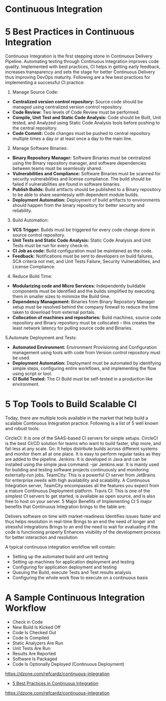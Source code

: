 # Continuous Integration

# 5 Best Practices in Continuous Integration
Continuous Integration is the first stepping stone in Continuous Delivery Pipeline. Automating testing through Continuous Integration improves code quality. Implemented with best practices, CI helps in getting early feedback, increases transparency and sets the stage for better Continuous Delivery thus improving DevOps maturity. Following are a few best practices for implementing a successful CI practice:

1. Manage Source Code:
* **Centralized version control repository:** Source code should be managed using centralized version control repository.
* **Code Review:** Two levels of Code Review must be performed.
* **Compile, Unit Test and Static Code Analysis:** Code should be Built, Unit tested, and Analyzed using Static Code Analysis tools before pushing to the central repository.
* **Code Commit:** Code changes must be pushed to central repository multiple times a day or at least once a day to the main line.

2. Manage Software Binaries:
* **Binary Repository Manager:** Software Binaries must be centralized using the Binary repository manager, and software dependencies between teams must be seamlessly shared.
* **Vulnerabilities and Compliance:** Software Binaries must be scanned for security vulnerabilities and license compliance. The build should be failed if vulnerabilities are found in software binaries.
* **Publish Builds:** Build artifacts should be published to a Binary repository to be able to share seamlessly with dependent module builds.
* **Deployment Automation:** Deployment of build artifacts to environments should happen from the binary repository for better security and reliability.

3. Build Automation:
* **VCS Trigger:** Builds must be triggered for every code change done in source control repository.
* **Unit Tests and Static Code Analysis:** Static Code Analysis and Unit Tests must be run for every check-in.
* **CI Job as code:** Build configuration must be maintained as the code.
* **Feedback:** Notifications must be sent to developers on build failures, SCA criteria not met, and Unit Tests Failure, Security Vulnerabilities, and License Compliance.

4. Reduce Build Time:
* **Modularizing code and Micro Services:** Independently buildable components must be identified and the builds simplified by executing them in smaller sizes to minimize the Build time.
* **Dependency Management:** Binaries from Binary Repository Manager setup must be resolved behind the company firewall to reduce the time taken to download from external portals.
* **Collocation of machines and repositories:** Build machines, source code repository and Binary repository must be collocated – this creates the least network latency for pulling source code and Binaries.

5.Automate Deployment and Tests:
* **Automated Environment:** Environment Provisioning and Configuration management using tools with code from Version control repository must be used.
* **Deployment Automation:** Deployment must be automated by identifying simple steps, configuring entire workflows, and implementing the flow using script or tool.
* **CI Build Tested:** The CI Build must be self-tested in a production like environment.

# 5 Top Tools to Build Scalable CI
Today, there are multiple tools available in the market that help build a scalable Continuous Integration practice. Following is a list of 5 well known and robust tools:

CircleCI: It is one of the SAAS-based CI servers for simple setups. CircleCI is the best CI/CD solution for teams who want to build faster, ship more, and fail less at any scale.
Go: It helps distribute builds across different systems and monitor them all at one place. It is easy to perform regular tasks as they are added to the pipeline.
Jenkins: It is developed in Java and can be installed using the simple java command: –jar Jenkins.war. It is mainly used for building and testing software projects continuously and monitoring externally-run jobs.
TeamCity: This is a powerful CI server from JetBrains for enterprise needs with high availability and scalability. A Continuous Integration server, TeamCity encompasses all the features you expect from a mature Continuous Deployment platform.
Travis CI: This is one of the simplest CI servers to get started, is available as open source, and is also free to host on your server.
5 Major Benefits of Implementing CI
5 major benefits that Continuous Integration brings to the table are:

Delivers software on time with market-readiness
Identifies issues faster and thus helps resolution in real-time
Brings to an end the need of longer and stressful integrations
Brings to an end the need to wait for evaluating if the code is functioning properly
Enhances visibility of the development process for better interaction and resolution





A typical continuous integration workflow will contain:
* Setting up the automated build and unit testing
* Setting up machines for application deployment and testing
* Configuring for application deployment and testing
* Queuing the Build, execute Tests and Test results analysis
* Configuring the whole work flow to execute on a continuous basis


# A Sample Continuous Integration Workflow
* Check in Code
* New Build Is Kicked Off
* Code Is Checked Out
* Code Is Compiled
* Static Analyzers Are Run
* Unit Tests Are Run
* Results Are Reported
* Software Is Packaged
* Code Is Optionally Deployed (Continuous Deployment)

https://dzone.com/refcardz/continuous-integration

* [5 Best Practices in Continuous Integration](http://www.cigniti.com/blog/continuous-integration-5-best-practices-best-tools-benefits/)

https://dzone.com/refcardz/continuous-integration
